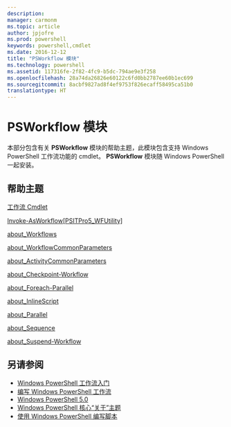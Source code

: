```yaml
---
description: 
manager: carmonm
ms.topic: article
author: jpjofre
ms.prod: powershell
keywords: powershell,cmdlet
ms.date: 2016-12-12
title: "PSWorkflow 模块"
ms.technology: powershell
ms.assetid: 117316fe-2f82-4fc9-b5dc-794ae9e3f258
ms.openlocfilehash: 28a74da26826e60122c6fd0bb2787ee60b1ec699
ms.sourcegitcommit: 8acbf9827ad8f4ef9753f826ecaff58495ca51b0
translationtype: HT
---
```

# <a name="psworkflow-module"></a>PSWorkflow 模块
本部分包含有关 **PSWorkflow** 模块的帮助主题，此模块包含支持 Windows PowerShell 工作流功能的 cmdlet。 **PSWorkflow** 模块随 Windows PowerShell 一起安装。

## <a name="help-topics"></a>帮助主题
[工作流 Cmdlet](http://go.microsoft.com/fwlink/?LinkID=245865)

[Invoke-AsWorkflow[PSITPro5_WFUtility]](https://technet.microsoft.com/en-us/library/a5a32019-0d68-4041-935f-1b1cacaf6d3d)

[about_Workflows](https://technet.microsoft.com/en-us/library/f2897bdd-1b9d-4679-8b19-09840bd40a22)

[about_WorkflowCommonParameters](https://technet.microsoft.com/en-us/library/119f968e-618e-439c-b76c-cdd17e6df27c)

[about_ActivityCommonParameters](https://technet.microsoft.com/en-us/library/8ca60664-37c6-4257-a723-e3c41dd10122)

[about_Checkpoint-Workflow](https://technet.microsoft.com/en-us/library/3a309488-1e7a-4807-b83b-dedbeac3ee1c)

[about_Foreach-Parallel](https://technet.microsoft.com/en-us/library/35704780-dde8-4f5f-9319-5b982148bba7)

[about_InlineScript](https://technet.microsoft.com/en-us/library/f88ed5a9-02d6-4bf0-a031-61198e1e7291)

[about_Parallel](https://technet.microsoft.com/en-us/library/104559a8-e89a-49f5-8c08-e5bf72768cbf)

[about_Sequence](https://technet.microsoft.com/en-us/library/bda3f81a-be8a-43be-b0df-12bb7e193b9b)

[about_Suspend-Workflow](https://technet.microsoft.com/en-us/library/be2ded75-1eca-493e-96c1-758f92b5f199)

## <a name="see-also"></a>另请参阅
- [Windows PowerShell 工作流入门](http://go.microsoft.com/fwlink/?LinkID=252592)
- [编写 Windows PowerShell 工作流](https://technet.microsoft.com/en-us/library/2551ceed-836f-4275-9fc0-ea68446d6a35)
- [Windows PowerShell 5.0](../core-modules/Windows-PowerShell-5.0.md)
- [Windows PowerShell 核心“关于”主题](../core-modules/Windows-PowerShell-Core-About-Topics.md)
- [使用 Windows PowerShell 编写脚本](../../getting-started/fundamental/Scripting-with-Windows-PowerShell.md)

